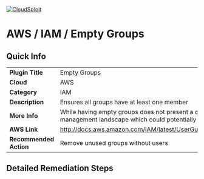 [![CloudSploit](https://cloudsploit.com/img/logo-big-text-100.png "CloudSploit")](https://cloudsploit.com)

# AWS / IAM / Empty Groups

## Quick Info

| | |
|-|-|
| **Plugin Title** | Empty Groups |
| **Cloud** | AWS |
| **Category** | IAM |
| **Description** | Ensures all groups have at least one member |
| **More Info** | While having empty groups does not present a direct security risk, it does broaden the management landscape which could potentially introduce risks in the future. |
| **AWS Link** | http://docs.aws.amazon.com/IAM/latest/UserGuide/Using_WorkingWithGroupsAndUsers.html |
| **Recommended Action** | Remove unused groups without users |

## Detailed Remediation Steps

